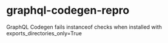 # graphql-codegen-repro
GraphQL Codegen fails instanceof checks when installed with exports_directories_only=True
